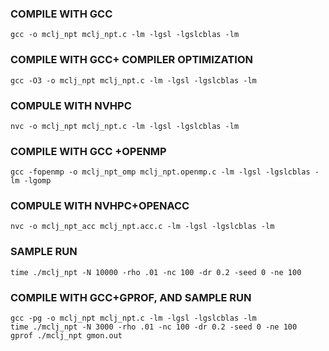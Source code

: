 
### COMPILE WITH GCC
```
gcc -o mclj_npt mclj_npt.c -lm -lgsl -lgslcblas -lm
```


### COMPILE WITH GCC+ COMPILER OPTIMIZATION
```
gcc -O3 -o mclj_npt mclj_npt.c -lm -lgsl -lgslcblas -lm
```


### COMPULE WITH NVHPC
```
nvc -o mclj_npt mclj_npt.c -lm -lgsl -lgslcblas -lm
```

### COMPILE WITH GCC +OPENMP
```
gcc -fopenmp -o mclj_npt_omp mclj_npt.openmp.c -lm -lgsl -lgslcblas -lm -lgomp
```

### COMPULE WITH NVHPC+OPENACC
```
nvc -o mclj_npt_acc mclj_npt.acc.c -lm -lgsl -lgslcblas -lm
```

### SAMPLE RUN
```
time ./mclj_npt -N 10000 -rho .01 -nc 100 -dr 0.2 -seed 0 -ne 100
```

### COMPILE WITH GCC+GPROF, AND SAMPLE RUN
```
gcc -pg -o mclj_npt mclj_npt.c -lm -lgsl -lgslcblas -lm
time ./mclj_npt -N 3000 -rho .01 -nc 100 -dr 0.2 -seed 0 -ne 100
gprof ./mclj_npt gmon.out
```
